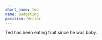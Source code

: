 ```yaml
---
short_name: ted
name: Budgeting
position: Writer
---
```

Ted has been eating fruit since he was baby.
